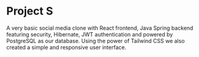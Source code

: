 # Project S

A very basic social media clone with React frontend, Java Spring backend featuring security, Hibernate, JWT authentication and powered by PostgreSQL as our database. Using the power of Tailwind CSS we also created a simple and responsive user interface.
